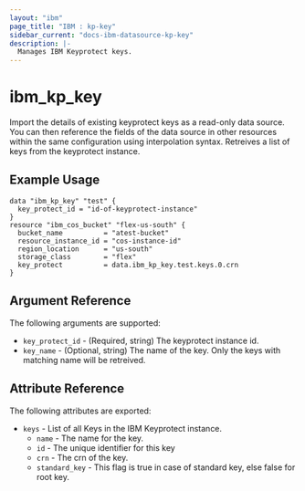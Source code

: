 ```yaml
---
layout: "ibm"
page_title: "IBM : kp-key"
sidebar_current: "docs-ibm-datasource-kp-key"
description: |-
  Manages IBM Keyprotect keys.
---
```


# ibm\_kp_key

Import the details of existing keyprotect keys as a read-only data source. You can then reference the fields of the data source in other resources within the same configuration using interpolation syntax. Retreives a list of keys from the keyprotect instance.

## Example Usage

```hcl
data "ibm_kp_key" "test" {
  key_protect_id = "id-of-keyprotect-instance"
}
resource "ibm_cos_bucket" "flex-us-south" {
  bucket_name          = "atest-bucket"
  resource_instance_id = "cos-instance-id"
  region_location      = "us-south"
  storage_class        = "flex"
  key_protect          = data.ibm_kp_key.test.keys.0.crn
}
```

## Argument Reference

The following arguments are supported:

* `key_protect_id` - (Required, string) The keyprotect instance id.
* `key_name` - (Optional, string) The name of the key. Only the keys with matching name will be retreived.


## Attribute Reference

The following attributes are exported:

* `keys` - List of all Keys in the IBM Keyprotect instance.
  * `name` - The name for the key.
  * `id` - The unique identifier for this key
  * `crn` - The crn of the key.
  * `standard_key` - This flag is true in case of standard key, else false for root key.

